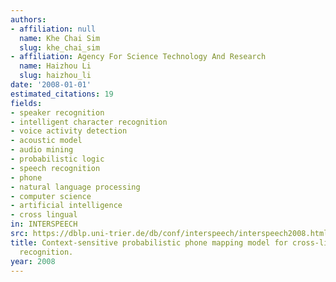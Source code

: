 ```yaml
---
authors:
- affiliation: null
  name: Khe Chai Sim
  slug: khe_chai_sim
- affiliation: Agency For Science Technology And Research
  name: Haizhou Li
  slug: haizhou_li
date: '2008-01-01'
estimated_citations: 19
fields:
- speaker recognition
- intelligent character recognition
- voice activity detection
- acoustic model
- audio mining
- probabilistic logic
- speech recognition
- phone
- natural language processing
- computer science
- artificial intelligence
- cross lingual
in: INTERSPEECH
src: https://dblp.uni-trier.de/db/conf/interspeech/interspeech2008.html#SimL08
title: Context-sensitive probabilistic phone mapping model for cross-lingual speech
  recognition.
year: 2008
---
```

